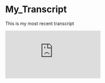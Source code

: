 # My_Transcript
This is my most recent transcript

![image](https://github.com/Sunday-Okey/My_Transcript/blob/main/My_Masters_AU_Transcript.pdf)

